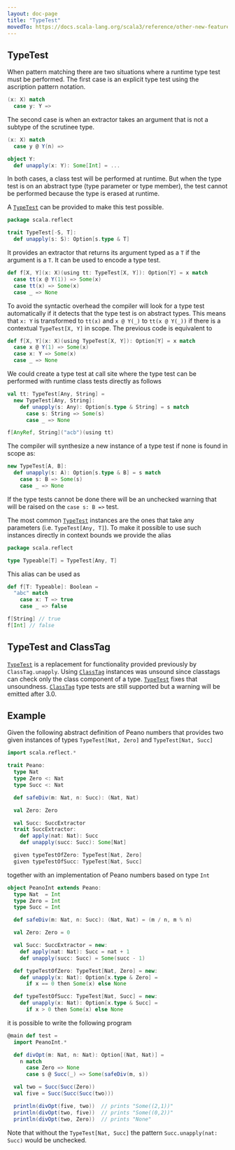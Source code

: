 ```yaml
---
layout: doc-page
title: "TypeTest"
movedTo: https://docs.scala-lang.org/scala3/reference/other-new-features/type-test.html
---
```


## TypeTest

When pattern matching there are two situations where a runtime type test must be performed.
The first case is an explicit type test using the ascription pattern notation.

```scala
(x: X) match
  case y: Y =>
```

The second case is when an extractor takes an argument that is not a subtype of the scrutinee type.

```scala
(x: X) match
  case y @ Y(n) =>

object Y:
  def unapply(x: Y): Some[Int] = ...
```

In both cases, a class test will be performed at runtime.
But when the type test is on an abstract type (type parameter or type member), the test cannot be performed because the type is erased at runtime.

A [`TypeTest`](https://scala-lang.org/api/3.x/scala/reflect/TypeTest.html) can be provided to make this test possible.

```scala
package scala.reflect

trait TypeTest[-S, T]:
  def unapply(s: S): Option[s.type & T]
```

It provides an extractor that returns its argument typed as a `T` if the argument is a `T`.
It can be used to encode a type test.

```scala
def f[X, Y](x: X)(using tt: TypeTest[X, Y]): Option[Y] = x match
  case tt(x @ Y(1)) => Some(x)
  case tt(x) => Some(x)
  case _ => None
```

To avoid the syntactic overhead the compiler will look for a type test automatically if it detects that the type test is on abstract types.
This means that `x: Y` is transformed to `tt(x)` and `x @ Y(_)` to `tt(x @ Y(_))` if there is a contextual `TypeTest[X, Y]` in scope.
The previous code is equivalent to

```scala
def f[X, Y](x: X)(using TypeTest[X, Y]): Option[Y] = x match
  case x @ Y(1) => Some(x)
  case x: Y => Some(x)
  case _ => None
```

We could create a type test at call site where the type test can be performed with runtime class tests directly as follows

```scala
val tt: TypeTest[Any, String] =
  new TypeTest[Any, String]:
    def unapply(s: Any): Option[s.type & String] = s match
      case s: String => Some(s)
      case _ => None

f[AnyRef, String]("acb")(using tt)
```

The compiler will synthesize a new instance of a type test if none is found in scope as:

```scala
new TypeTest[A, B]:
  def unapply(s: A): Option[s.type & B] = s match
    case s: B => Some(s)
    case _ => None
```

If the type tests cannot be done there will be an unchecked warning that will be raised on the `case s: B =>` test.

The most common [`TypeTest`](https://scala-lang.org/api/3.x/scala/reflect/TypeTest.html) instances are the ones that take any parameters (i.e. `TypeTest[Any, T]`).
To make it possible to use such instances directly in context bounds we provide the alias

```scala
package scala.reflect

type Typeable[T] = TypeTest[Any, T]
```

This alias can be used as

```scala
def f[T: Typeable]: Boolean =
  "abc" match
    case x: T => true
    case _ => false

f[String] // true
f[Int] // false
```

## TypeTest and ClassTag

[`TypeTest`](https://scala-lang.org/api/3.x/scala/reflect/TypeTest.html) is a replacement for functionality provided previously by `ClassTag.unapply`.
Using [`ClassTag`](https://scala-lang.org/api/3.x/scala/reflect/ClassTag.html) instances was unsound since classtags can check only the class component of a type.
[`TypeTest`](https://scala-lang.org/api/3.x/scala/reflect/TypeTest.html) fixes that unsoundness.
[`ClassTag`](https://scala-lang.org/api/3.x/scala/reflect/ClassTag.html) type tests are still supported but a warning will be emitted after 3.0.


## Example

Given the following abstract definition of Peano numbers that provides two given instances of types `TypeTest[Nat, Zero]` and `TypeTest[Nat, Succ]`

```scala
import scala.reflect.*

trait Peano:
  type Nat
  type Zero <: Nat
  type Succ <: Nat

  def safeDiv(m: Nat, n: Succ): (Nat, Nat)

  val Zero: Zero

  val Succ: SuccExtractor
  trait SuccExtractor:
    def apply(nat: Nat): Succ
    def unapply(succ: Succ): Some[Nat]

  given typeTestOfZero: TypeTest[Nat, Zero]
  given typeTestOfSucc: TypeTest[Nat, Succ]
```

together with an implementation of Peano numbers based on type `Int`

```scala
object PeanoInt extends Peano:
  type Nat  = Int
  type Zero = Int
  type Succ = Int

  def safeDiv(m: Nat, n: Succ): (Nat, Nat) = (m / n, m % n)

  val Zero: Zero = 0

  val Succ: SuccExtractor = new:
    def apply(nat: Nat): Succ = nat + 1
    def unapply(succ: Succ) = Some(succ - 1)

  def typeTestOfZero: TypeTest[Nat, Zero] = new:
    def unapply(x: Nat): Option[x.type & Zero] =
      if x == 0 then Some(x) else None

  def typeTestOfSucc: TypeTest[Nat, Succ] = new:
    def unapply(x: Nat): Option[x.type & Succ] =
      if x > 0 then Some(x) else None
```

it is possible to write the following program

```scala
@main def test =
  import PeanoInt.*

  def divOpt(m: Nat, n: Nat): Option[(Nat, Nat)] =
    n match
      case Zero => None
      case s @ Succ(_) => Some(safeDiv(m, s))

  val two = Succ(Succ(Zero))
  val five = Succ(Succ(Succ(two)))

  println(divOpt(five, two))  // prints "Some((2,1))"
  println(divOpt(two, five))  // prints "Some((0,2))"
  println(divOpt(two, Zero))  // prints "None"
```

Note that without the `TypeTest[Nat, Succ]` the pattern `Succ.unapply(nat: Succ)` would be unchecked.

